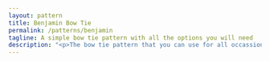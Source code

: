 ```yaml
---
layout: pattern
title: Benjamin Bow Tie
permalink: /patterns/benjamin
tagline: A simple bow tie pattern with all the options you will need
description: "<p>The bow tie pattern that you can use for all occassions.</p><p>All the options you could ever need.</p>"
---
```

